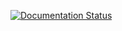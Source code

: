 [![Documentation Status](https://readthedocs.org/projects/testrtd-tttt/badge/?version=latest)](https://testrtd-tttt.readthedocs.io/en/latest/?badge=latest)